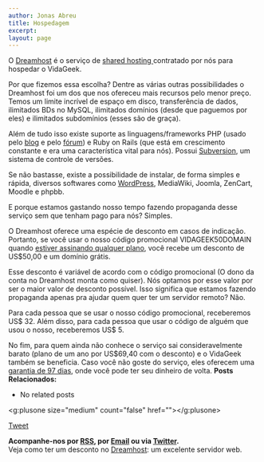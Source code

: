 ```yaml
---
author: Jonas Abreu
title: Hospedagem
excerpt:
layout: page
---
```

O [Dreamhost][1] é o serviço de [shared hosting ][2]contratado por nós para hospedar o VidaGeek.

Por que fizemos essa escolha? Dentre as várias outras possibilidades o Dreamhost foi um dos que nos ofereceu mais recursos pelo menor preço. Temos um limite incrível de espaço em disco, transferência de dados, ilimitados BDs no MySQL, ilimitados domínios (desde que paguemos por eles) e ilimitados subdomínios (esses são de graça).

Além de tudo isso existe suporte as linguagens/frameworks PHP (usado pelo [blog][3] e pelo [fórum][4]) e Ruby on Rails (que está em crescimento constante e era uma característica vital para nós). Possui [Subversion][5], um sistema de controle de versões.

Se não bastasse, existe a possibilidade de instalar, de forma simples e rápida, diversos softwares como [WordPress][6], MediaWiki, Joomla, ZenCart, Moodle e phpbb.

E porque estamos gastando nosso tempo fazendo propaganda desse serviço sem que tenham pago para nós? Simples.

O Dreamhost oferece uma espécie de desconto em casos de indicação. Portanto, se você usar o nosso código promocional VIDAGEEK50DOMAIN quando [estiver assinando qualquer plano][7], você recebe um desconto de US$50,00 e um domínio grátis.

Esse desconto é variável de acordo com o código promocional (O dono da conta no Dreamhost monta como quiser). Nós optamos por esse valor por ser o maior valor de desconto possível. Isso significa que estamos fazendo propaganda apenas pra ajudar quem quer ter um servidor remoto? Não.

Para cada pessoa que se usar o nosso código promocional, receberemos US$ 32. Além disso, para cada pessoa que usar o código de alguém que usou o nosso, receberemos US$ 5.

No fim, para quem ainda não conhece o serviço sai consideravelmente barato (plano de um ano por US$69,40 com o desconto) e o VidaGeek também se beneficia. Caso você não goste do serviço, eles oferecem uma [garantia de 97 dias][8], onde você pode ter seu dinheiro de volta. 
**Posts Relacionados:** 
*   No related posts

<g:plusone size="medium" count="false" href=""></g:plusone> 

[Tweet][9] 





**Acompanhe-nos por [ RSS][10], por [Email][11] ou via [Twitter][12].**  
Veja como ter um desconto no [Dreamhost][13]: um excelente servidor web.

 [1]: http://dreamhost.com
 [2]: http://en.wikipedia.org/wiki/Shared_web_hosting_service
 [3]: http://vidageek.net
 [4]: http://forum.vidageek.net
 [5]: http://en.wikipedia.org/wiki/Subversion_(software)
 [6]: http://wordpress.org/
 [7]: https://signup.dreamhost.com/
 [8]: http://www.dreamhost.com/hosting-moneyback.html
 [9]: https://twitter.com/share
 [10]: http://feeds.feedburner.com/VidaGeek
 [11]: http://feedburner.google.com/fb/a/mailverify?uri=VidaGeek&loc=pt_BR
 [12]: http://twitter.com/blogvidageek
 [13]: http://vidageek.net/dreamhost/